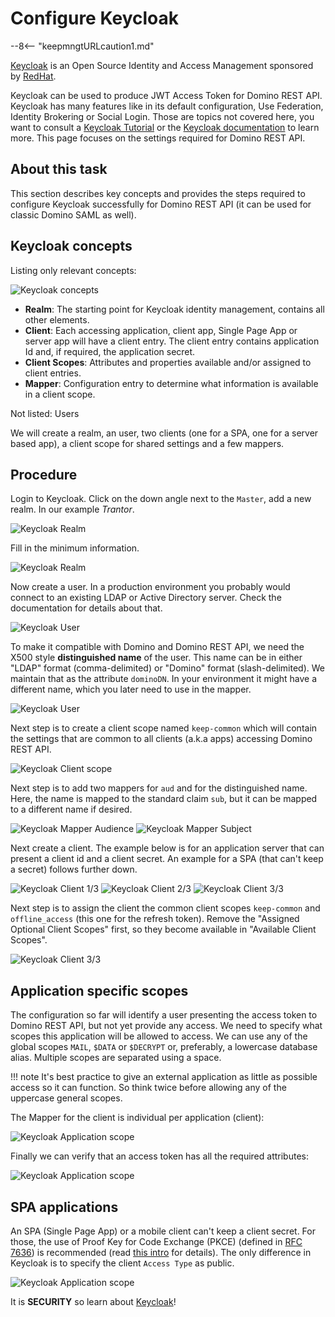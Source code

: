 # Configure Keycloak

--8<-- "keepmngtURLcaution1.md"

[Keycloak](https://www.keycloak.org/) is an Open Source Identity and Access Management sponsored by [RedHat](https://www.redhat.com/en).

Keycloak can be used to produce JWT Access Token for Domino REST API. Keycloak has many features like in its default configuration, Use Federation, Identity Brokering or Social Login. Those are topics not covered here, you want to consult a [Keycloak Tutorial](https://duckduckgo.com/?q=keycloak+tutorial&ia=web) or the [Keycloak documentation](https://www.keycloak.org/documentation) to learn more. This page focuses on the settings required for Domino REST API.

## About this task

This section describes key concepts and provides the steps required to configure Keycloak successfully for Domino REST API (it can be used for classic Domino SAML as well).

## Keycloak concepts

Listing only relevant concepts:

![Keycloak concepts](../../assets/images/KeycloakConcepts.png)

- **Realm**: The starting point for Keycloak identity management, contains all other elements.
- **Client**: Each accessing application, client app, Single Page App or server app will have a client entry. The client entry contains application Id and, if required, the application secret.
- **Client Scopes**: Attributes and properties available and/or assigned to client entries.
- **Mapper**: Configuration entry to determine what information is available in a client scope.

Not listed: Users

We will create a realm, an user, two clients (one for a SPA, one for a server based app), a client scope for shared settings and a few mappers.

## Procedure

Login to Keycloak. Click on the down angle next to the `Master`, add a new realm. In our example _Trantor_.

![Keycloak Realm](../../assets/images/Keycloak-01.png)

Fill in the minimum information.

![Keycloak Realm](../../assets/images/Keycloak-02.png)

Now create a user. In a production environment you probably would connect to an existing LDAP or Active Directory server. Check the documentation for details about that.

![Keycloak User](../../assets/images/Keycloak-03.png)

To make it compatible with Domino and Domino REST API, we need the X500 style **distinguished name** of the user. This name can be in either "LDAP" format (comma-delimited) or "Domino" format (slash-delimited). We maintain that as the attribute `dominoDN`. In your environment it might have a different name, which you later need to use in the mapper.

![Keycloak User](../../assets/images/Keycloak-04.png)

Next step is to create a client scope named `keep-common` which will contain the settings that are common to all clients (a.k.a apps) accessing Domino REST API.

![Keycloak Client scope](../../assets/images/Keycloak-05.png)

Next step is to add two mappers for `aud` and for the distinguished name. Here, the name is mapped to the standard claim `sub`, but it can be mapped to a different name if desired.

![Keycloak Mapper Audience](../../assets/images/Keycloak-06a.png)
![Keycloak Mapper Subject](../../assets/images/Keycloak-06b.png)

Next create a client. The example below is for an application server that can present a client id and a client secret. An example for a SPA (that can't keep a secret) follows further down.

![Keycloak Client 1/3](../../assets/images/Keycloak-07a.png)
![Keycloak Client 2/3](../../assets/images/Keycloak-07b.png)
![Keycloak Client 3/3](../../assets/images/Keycloak-07c.png)

Next step is to assign the client the common client scopes `keep-common` and `offline_access` (this one for the refresh token). Remove the "Assigned Optional Client Scopes" first, so they become available in "Available Client Scopes".

![Keycloak Client 3/3](../../assets/images/Keycloak-08a.png)

## Application specific scopes

The configuration so far will identify a user presenting the access token to Domino REST API, but not yet provide any access. We need to specify what scopes this application will be allowed to access. We can use any of the global scopes `MAIL`, `$DATA` or `$DECRYPT` or, preferably, a lowercase database alias. Multiple scopes are separated using a space.

<!-- prettier-ignore -->
!!! note
    It's best practice to give an external application as little as possible access so it can function. So think twice before allowing any of the uppercase general scopes.

The Mapper for the client is individual per application (client):

![Keycloak Application scope](../../assets/images/Keycloak-08b.png)

Finally we can verify that an access token has all the required attributes:

![Keycloak Application scope](../../assets/images/Keycloak-08c.png)

## SPA applications

An SPA (Single Page App) or a mobile client can't keep a client secret. For those, the use of Proof Key for Code Exchange (PKCE) (defined in [RFC 7636](https://tools.ietf.org/html/rfc7636)) is recommended (read [this intro](https://auth0.com/docs/flows/authorization-code-flow-with-proof-key-for-code-exchange-pkce) for details). The only difference in Keycloak is to specify the client `Access Type` as public.

![Keycloak Application scope](../../assets/images/Keycloak-08d.png)

It is **SECURITY** so learn about [Keycloak](https://www.keycloak.org/guides#getting-started/)!
